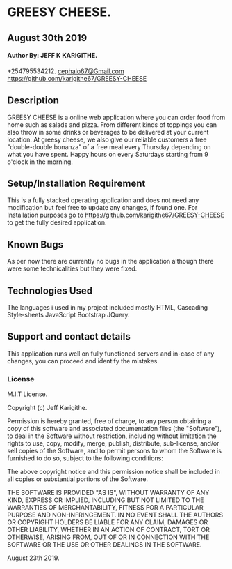 # GREESY CHEESE.

## August 30th 2019

#### Author By: JEFF K KARIGITHE.
+254795534212.
cephalo67@Gmail.com
https://github.com/karigithe67/GREESY-CHEESE

## Description
GREESY CHEESE is a online web application where you can order food from home such as salads and pizza. From different kinds of toppings you can also throw in some drinks or beverages to be delivered at your current location. At greesy cheese, we also give our reliable customers a free "double-double bonanza" of a free meal every Thursday depending on what you have spent. Happy hours on every Saturdays starting from 9 o'clock in the morning.

## Setup/Installation Requirement
This is a fully stacked operating application and does not need any modification but feel free to update any changes, if found one.
For Installation purposes go to https://github.com/karigithe67/GREESY-CHEESE to get the fully desired application.

## Known Bugs
As per now there are currently no bugs in the application although there were some technicalities but they were fixed.

## Technologies Used
The languages i used in my project included mostly
HTML,
Cascading Style-sheets
JavaScript
Bootstrap
JQuery.

## Support and contact details
This application runs well on fully functioned servers and in-case of any changes, you can proceed and identify the mistakes.

### License
M.I.T License.

Copyright (c) Jeff Karigithe.


Permission is hereby granted, free of charge, to any person obtaining a copy
of this software and associated documentation files (the "Software"), to deal
in the Software without restriction, including without limitation the rights
to use, copy, modify, merge, publish, distribute, sub-license, and/or sell
copies of the Software, and to permit persons to whom the Software is
furnished to do so, subject to the following conditions:

The above copyright notice and this permission notice shall be included in all
copies or substantial portions of the Software.

THE SOFTWARE IS PROVIDED "AS IS", WITHOUT WARRANTY OF ANY KIND, EXPRESS OR
IMPLIED, INCLUDING BUT NOT LIMITED TO THE WARRANTIES OF MERCHANTABILITY,
FITNESS FOR A PARTICULAR PURPOSE AND NON-INFRINGEMENT. IN NO EVENT SHALL THE
AUTHORS OR COPYRIGHT HOLDERS BE LIABLE FOR ANY CLAIM, DAMAGES OR OTHER
LIABILITY, WHETHER IN AN ACTION OF CONTRACT, TORT OR OTHERWISE, ARISING FROM,
OUT OF OR IN CONNECTION WITH THE SOFTWARE OR THE USE OR OTHER DEALINGS IN THE
SOFTWARE.

August 23th 2019.
